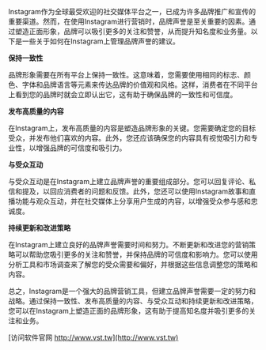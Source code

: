 Instagram作为全球最受欢迎的社交媒体平台之一，已成为许多品牌推广和宣传的重要渠道。然而，在使用Instagram进行营销时，品牌声誉是至关重要的因素。通过塑造正面形象，品牌可以吸引更多的关注和赞誉，从而提升知名度和业务量。以下是一些关于如何在Instagram上管理品牌声誉的建议。

**保持一致性**

品牌形象需要在所有平台上保持一致性。这意味着，您需要使用相同的标志、颜色、字体和品牌语言等元素来传达品牌的价值观和风格。这样，消费者在不同平台上看到您的品牌时就会立即认出它，这有助于确保品牌的一致性和可信度。

**发布高质量的内容**

在Instagram上，发布高质量的内容是塑造品牌形象的关键。您需要确定您的目标受众，并发布他们喜欢的内容。此外，您还应该确保您的内容具有视觉吸引力和专业性，以增强品牌的可信度和吸引力。

**与受众互动**

与受众互动是在Instagram上建立品牌声誉的重要组成部分。您可以回复评论、私信和提及，以回应消费者的问题和反馈。此外，您还可以使用Instagram故事和直播功能与观众互动，并在社交媒体上分享用户生成的内容，以增强受众参与感和忠诚度。

**持续更新和改进策略**

在Instagram上建立良好的品牌声誉需要时间和努力。不断更新和改进您的营销策略可以帮助您吸引更多的关注和赞誉，并保持品牌的可信度和影响力。您可以使用分析工具和市场调查来了解您的受众需要和偏好，并根据这些信息调整您的策略和内容。

总之，Instagram是一个强大的品牌营销工具，但建立品牌声誉需要一定的努力和战略。通过保持一致性、发布高质量的内容、与受众互动和持续更新和改进策略，您可以在Instagram上塑造正面的品牌形象，这有助于提高知名度并吸引更多的关注和业务。


[访问软件官网 http://www.vst.tw](http://www.vst.tw)
